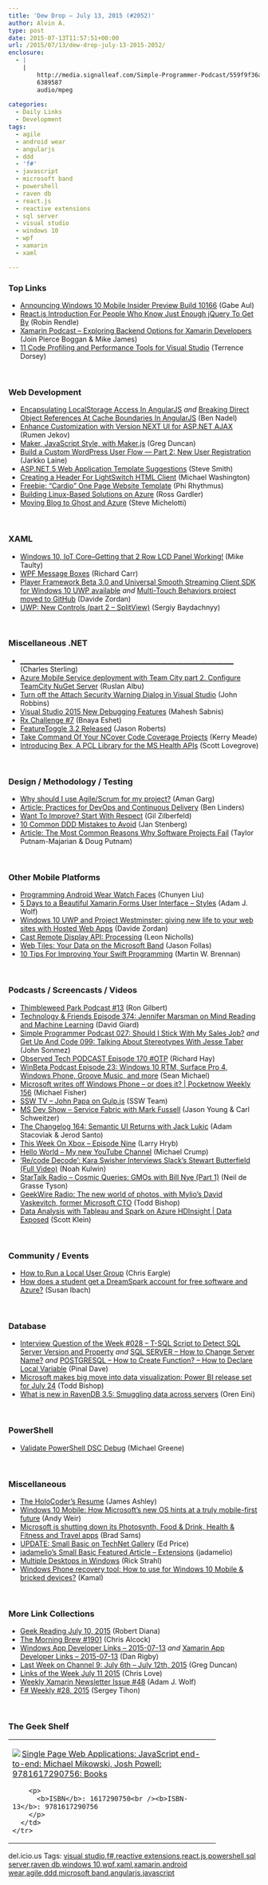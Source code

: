 ```yaml
---
title: 'Dew Drop – July 13, 2015 (#2052)'
author: Alvin A.
type: post
date: 2015-07-13T11:57:51+00:00
url: /2015/07/13/dew-drop-july-13-2015-2052/
enclosure:
  - |
    |
        http://media.signalleaf.com/Simple-Programmer-Podcast/559f9f36a741e1030078acd0/rss/SimpleProgrammer-027.mp3
        6389587
        audio/mpeg
        
categories:
  - Daily Links
  - Development
tags:
  - agile
  - android wear
  - angularjs
  - ddd
  - 'f#'
  - javascript
  - microsoft band
  - powershell
  - raven db
  - react.js
  - reactive extensions
  - sql server
  - visual studio
  - windows 10
  - wpf
  - xamarin
  - xaml

---
```

### <a name="top"></a>Top Links

  * <a href="http://blogs.windows.com/bloggingwindows/2015/07/10/announcing-windows-10-mobile-insider-preview-build-10166/" target="_blank">Announcing Windows 10 Mobile Insider Preview Build 10166</a> (Gabe Aul)
  * <a href="http://reactfordesigners.com/labs/reactjs-introduction-for-people-who-know-just-enough-jquery-to-get-by/" target="_blank">React.js Introduction For People Who Know Just Enough jQuery To Get By</a> (Robin Rendle)
  * <a href="https://soundcloud.com/xamarin-podcast/exploring-backend-options-for-xamarin-developers" target="_blank">Xamarin Podcast &#8211; Exploring Backend Options for Xamarin Developers</a> (Join Pierce Boggan & Mike James)
  * <a href="https://visualstudiomagazine.com/articles/2015/07/01/11-code-profiling-and-performance-tools.aspx" target="_blank">11 Code Profiling and Performance Tools for Visual Studio</a> (Terrence Dorsey)

&nbsp;

### <a name="web"></a>Web Development

  * <a href="http://www.bennadel.com/blog/2861-encapsulating-localstorage-access-in-angularjs.htm" target="_blank">Encapsulating LocalStorage Access In AngularJS</a> _and_ <a href="http://www.bennadel.com/blog/2863-breaking-direct-object-references-at-cache-boundaries-in-angularjs.htm" target="_blank">Breaking Direct Object References At Cache Boundaries In AngularJS</a> (Ben Nadel)
  * <a href="http://tracking.feedpress.it/link/10810/1476804" target="_blank">Enhance Customization with Version NEXT UI for ASP.NET AJAX</a> (Rumen Jekov)
  * <a href="https://channel9.msdn.com/coding4fun/blog/Maker-JavaScript-Style-with-Makerjs" target="_blank">Maker, JavaScript Style, with Maker.js</a> (Greg Duncan)
  * <a href="http://code.tutsplus.com/tutorials/build-a-custom-wordpress-user-flow-part-2-new-user-registration--cms-23810" target="_blank">Build a Custom WordPress User Flow — Part 2: New User Registration</a> (Jarkko Laine)
  * <a href="http://blog.falafel.com/asp-net-5-web-application-template-suggestions/" target="_blank">ASP.NET 5 Web Application Template Suggestions</a> (Steve Smith)
  * <a href="http://lightswitchhelpwebsite.com/Blog/tabid/61/EntryId/3285/Creating-a-Header-For-LightSwitch-HTML-Client.aspx" target="_blank">Creating a Header For LightSwitch HTML Client</a> (Michael Washington)
  * <a href="http://feedproxy.google.com/~r/tympanus/~3/TD4YIGF3G2I/" target="_blank">Freebie: “Cardio” One Page Website Template</a> (Phi Rhythmus)
  * <a href="http://azure.microsoft.com/blog/2015/07/10/building-linux-based-solutions-on-azure/" target="_blank">Building Linux-Based Solutions on Azure</a> (Ross Gardler)
  * <a href="http://feedproxy.google.com/~r/SteveMichelotti/~3/q4g0Z-hs3DM/" target="_blank">Moving Blog to Ghost and Azure</a> (Steve Michelotti)

&nbsp;

### <a name="silverlight"></a>XAML

  * <a href="http://feedproxy.google.com/~r/mtaulty/~3/_yXBj81zi-I/windows-10-iot-core-getting-that-2-row-lcd-panel-working.aspx" target="_blank">Windows 10, IoT Core–Getting that 2 Row LCD Panel Working!</a> (Mike Taulty)
  * <a href="http://feedproxy.google.com/~r/BlackwaspLatestAdditions/~3/HwRlnbR2ybs/RSSLanding.aspx" target="_blank">WPF Message Boxes</a> (Richard Carr)
  * <a href="http://www.davidezordan.net/blog/?p=7369" target="_blank">Player Framework Beta 3.0 and Universal Smooth Streaming Client SDK for Windows 10 UWP available</a> _and_ <a href="http://www.davidezordan.net/blog/?p=7397" target="_blank">Multi-Touch Behaviors project moved to GitHub</a> (Davide Zordan)
  * <a href="http://feedproxy.google.com/~r/CanDevs/~3/CdaV-LSqnZA/uwp-new-controls-part-2-splitview.aspx" target="_blank">UWP: New Controls (part 2 – SplitView)</a> (Sergiy Baydachnyy)

&nbsp;

### <a name="dotnet"></a>Miscellaneous .NET

  * <a href="http://blogs.msdn.com/b/charles_sterling/archive/2015/07/10/10627246.aspx" target="_blank">___________________________________________________________________</a> (Charles Sterling)
  * <a href="http://www.ralbu.com:80/azure-mobile-service-deployment-with-team-city-part-2-configure-teamcity-nuget-server" target="_blank">Azure Mobile Service deployment with Team City part 2. Configure TeamCity NuGet Server</a> (Ruslan Albu)
  * <a href="http://www.wintellect.com/devcenter/jrobbins/turn-off-the-attach-security-warning-dialog-in-visual-studio" target="_blank">Turn off the Attach Security Warning Dialog in Visual Studio</a> (John Robbins)
  * <a href="http://feedproxy.google.com/~r/netCurryRecentArticles/~3/tBfq-jLBEAI/ShowArticle.aspx" target="_blank">Visual Studio 2015 New Debugging Features</a> (Mahesh Sabnis)
  * <a href="http://blogs.microsoft.co.il/bnaya/2015/07/11/rx-challenge-7/" target="_blank">Rx Challenge #7</a> (Bnaya Eshet)
  * <a href="http://dontcodetired.com/blog/post/FeatureToggle-32-Released.aspx" target="_blank">FeatureToggle 3.2 Released</a> (Jason Roberts)
  * <a href="http://blog.ncover.com/take-command-of-your-ncover-code-coverage-projects/" target="_blank">Take Command Of Your NCover Code Coverage Projects</a> (Kerry Meade)
  * <a href="http://metronuggets.com/2015/07/10/introducing-bex-a-pcl-library-for-the-ms-health-apis/" target="_blank">Introducing Bex, A PCL Library for the MS Health APIs</a> (Scott Lovegrove)

&nbsp;

### <a name="design"></a>Design / Methodology / Testing

  * <a href="http://feedproxy.google.com/~r/geekswithblogs/~3/9-d1wpMErHg/why-should-i-use-agilescrum-for-my-project.aspx" target="_blank">Why should I use Agile/Scrum for my project?</a> (Aman Garg)
  * <a href="http://www.infoq.com/articles/book-DevOps-continuous-delivery?utm_campaign=infoq_content&utm_source=infoq&utm_medium=feed&utm_term=global" target="_blank">Article: Practices for DevOps and Continuous Delivery</a> (Ben Linders)
  * <a href="http://feedproxy.google.com/~r/gilzilberfeld/~3/6kUGhjOxhi0/want-to-improve-start-with-respect.html" target="_blank">Want To Improve? Start With Respect</a> (Gil Zilberfeld)
  * <a href="http://www.infoq.com/news/2015/07/ddd-mistakes?utm_campaign=infoq_content&utm_source=infoq&utm_medium=feed&utm_term=global" target="_blank">10 Common DDD Mistakes to Avoid</a> (Jan Stenberg)
  * <a href="http://www.infoq.com/articles/software-failure-reasons?utm_campaign=infoq_content&utm_source=infoq&utm_medium=feed&utm_term=global" target="_blank">Article: The Most Common Reasons Why Software Projects Fail</a> (Taylor Putnam-Majarian & Doug Putnam)

&nbsp;

### <a name="mobile"></a>Other Mobile Platforms

  * <a href="http://www.developer.com/ws/android/programming-android-wear-watch-faces.html" target="_blank">Programming Android Wear Watch Faces</a> (Chunyen Liu)
  * <a href="https://www.SyntaxIsMyUI.com/5-days-to-a-beautiful-xamarin-forms-user-interface-styles/" target="_blank">5 Days to a Beautiful Xamarin.Forms User Interface – Styles</a> (Adam J. Wolf)
  * <a href="http://www.davidezordan.net/blog/?p=7375" target="_blank">Windows 10 UWP and Project Westminster: giving new life to your web sites with Hosted Web Apps</a> (Davide Zordan)
  * <a href="http://feedproxy.google.com/~r/GDBcode/~3/cRP7rX96r8g/cast-remote-display-api-processing.html" target="_blank">Cast Remote Display API: Processing</a> (Leon Nicholls)
  * <a href="http://blog.falafel.com/web-tiles-your-data-on-the-microsoft-band/" target="_blank">Web Tiles: Your Data on the Microsoft Band</a> (Jason Follas)
  * <a href="http://feedproxy.google.com/~r/ProgrammableWeb/~3/qETylpfFrO8/12" target="_blank">10 Tips For Improving Your Swift Programming</a> (Martin W. Brennan)

&nbsp;

### <a name="podcasts"></a>Podcasts / Screencasts / Videos

  * <a href="http://blog.thimbleweedpark.com/podcast13" target="_blank">Thimbleweed Park Podcast #13</a> (Ron Gilbert)
  * <a href="http://feedproxy.google.com/~r/TechnologyAndFriends/~3/YejZEvdM_l4/tf374.aspx" target="_blank">Technology & Friends Episode 374: Jennifer Marsman on Mind Reading and Machine Learning</a> (David Giard)
  * <a href="http://media.signalleaf.com/Simple-Programmer-Podcast/559f9f36a741e1030078acd0/rss/SimpleProgrammer-027.mp3" target="_blank">Simple Programmer Podcast 027: Should I Stick With My Sales Job?</a> _and_ <a href="http://getupandcode.com/2015/07/10/get-up-and-code-099-talking-about-stereotypes-with-jesse-taber/" target="_blank">Get Up And Code 099: Talking About Stereotypes With Jesse Taber</a> (John Sonmez)
  * <a href="http://www.windowsobserver.com/2015/07/12/observed-tech-podcast-episode-170-otp/" target="_blank">Observed Tech PODCAST Episode 170 #OTP</a> (Richard Hay)
  * <a href="http://feedproxy.google.com/~r/winbetadotorg/~3/9u_RGBj_OCU/winbeta-podcast-episode-23-windows-10-rtm-surface-pro-4-windows-phone-groove-music-and-more" target="_blank">WinBeta Podcast Episode 23: Windows 10 RTM, Surface Pro 4, Windows Phone, Groove Music, and more</a> (Sean Michael)
  * <a href="http://feedproxy.google.com/~r/pocketnow/~3/NgxVY8zdcCI/windows-phone-down-or-out" target="_blank">Microsoft writes off Windows Phone – or does it? | Pocketnow Weekly 156</a> (Michael Fisher)
  * <a href="http://tv.ssw.com/6137/john-papa-on-gulp-js" target="_blank">SSW TV &#8211; John Papa on Gulp.js</a> (SSW Team)
  * <a href="http://msdevshow.com/2015/07/service-fabric-with-mark-fussell/" target="_blank">MS Dev Show &#8211; Service Fabric with Mark Fussell</a> (Jason Young & Carl Schweitzer)
  * <a href="http://5by5.tv/changelog/164" target="_blank">The Changelog 164: Semantic UI Returns with Jack Lukic</a> (Adam Stacoviak & Jerod Santo)
  * <a href="http://feedproxy.google.com/~r/MajorNelson/~3/5xBGU6LPA0k/" target="_blank">This Week On Xbox – Episode Nine</a> (Larry Hryb)
  * <a href="http://michaelcrump.net/hello-world-from-youtube/" target="_blank">Hello World &#8211; My new YouTube Channel</a> (Michael Crump)
  * <a href="http://recode.net/2015/07/10/recode-decode-kara-swisher-interviews-slacks-stewart-butterfield-full-video/" target="_blank">‘Re/code Decode&#8217;: Kara Swisher Interviews Slack’s Stewart Butterfield (Full Video)</a> (Noah Kulwin)
  * <a href="https://soundcloud.com/startalk/cosmic-queries-gmos-with-bill-nye-part-1" target="_blank">StarTalk Radio &#8211; Cosmic Queries: GMOs with Bill Nye (Part 1)</a> (Neil de Grasse Tyson)
  * <a href="http://feedproxy.google.com/~r/geekwire/~3/foFkKhRERu0/" target="_blank">GeekWire Radio: The new world of photos, with Mylio’s David Vaskevitch, former Microsoft CTO</a> (Todd Bishop)
  * <a href="https://channel9.msdn.com/Shows/Data-Exposed/Data-Analysis-with-Tableau-and-Spark-on-Azure-HDInsight" target="_blank">Data Analysis with Tableau and Spark on Azure HDInsight | Data Exposed</a> (Scott Klein)

&nbsp;

### <a name="events"></a>Community / Events

  * <a href="http://www.infragistics.com/community/blogs/chris_eargle/archive/2015/07/13/how-to-run-a-local-user-group.aspx" target="_blank">How to Run a Local User Group</a> (Chris Eargle)
  * <a href="http://feedproxy.google.com/~r/CanDevs/~3/q4Extz197mk/how-does-a-student-get-a-dreamspark-account-for-free-software-and-azure.aspx" target="_blank">How does a student get a DreamSpark account for free software and Azure?</a> (Susan Ibach)

&nbsp;

### <a name="sql"></a>Database

  * <a href="http://blog.sqlauthority.com/2015/07/12/interview-question-of-the-week-028-t-sql-script-to-detect-sql-server-version-and-property/" target="_blank">Interview Question of the Week #028 – T-SQL Script to Detect SQL Server Version and Property</a> _and_ <a href="http://blog.sqlauthority.com/2015/07/13/sql-server-how-to-change-server-name/" target="_blank">SQL SERVER – How to Change Server Name?</a> _and_ <a href="http://blog.sqlauthority.com/2015/07/11/postgresql-how-to-create-function-how-to-declare-local-variable/" target="_blank">POSTGRESQL – How to Create Function? – How to Declare Local Variable</a> (Pinal Dave)
  * <a href="http://feedproxy.google.com/~r/geekwire/~3/ZzatBWzFnYM/" target="_blank">Microsoft makes big move into data visualization: Power BI release set for July 24</a> (Todd Bishop)
  * <a href="http://feedproxy.google.com/~r/AyendeRahien/~3/NuKQnmQzmlY/what-is-new-in-ravendb-3-5-smuggling-data-across-servers" target="_blank">What is new in RavenDB 3.5: Smuggling data across servers</a> (Oren Eini)

&nbsp;

### <a name="ps"></a>PowerShell

  * <a href="http://blogs.msdn.com/b/powershell/archive/2015/07/10/validate-powershell-dsc-debug.aspx" target="_blank">Validate PowerShell DSC Debug</a> (Michael Greene)

&nbsp;

### <a name="misc"></a>Miscellaneous

  * <a href="http://www.imaginativeuniversal.com/blog/post/2015/07/12/The-HoloCoders-Resume.aspx" target="_blank">The HoloCoder’s Resume</a> (James Ashley)
  * <a href="http://feedproxy.google.com/~r/neowin-main/~3/yG79UHZG2LI/story01.htm" target="_blank">Windows 10 Mobile: How Microsoft&#8217;s new OS hints at a truly mobile-first future</a> (Andy Weir)
  * <a href="http://feedproxy.google.com/~r/neowin-main/~3/87tqhnXi3VI/story01.htm" target="_blank">Microsoft is shutting down its Photosynth, Food & Drink, Health & Fitness and Travel apps</a> (Brad Sams)
  * <a href="http://blogs.msdn.com/b/smallbasic/archive/2015/07/11/update-small-basic-on-technet-gallery.aspx" target="_blank">UPDATE: Small Basic on TechNet Gallery</a> (Ed Price)
  * <a href="http://blogs.msdn.com/b/smallbasic/archive/2015/07/10/jadamelio-s-article-feature-extensions.aspx" target="_blank">jadamelio’s Small Basic Featured Article &#8211; Extensions</a> (jadamelio)
  * <a href="http://feedproxy.google.com/~r/RickStrahl/~3/lUJAxFHspUY/Multiple-Desktops-in-Windows" target="_blank">Multiple Desktops in Windows</a> (Rick Strahl)
  * <a href="http://www.nokiapoweruser.com/windows-phone-recovery-tool-gets-updated-to-1-0-6-how-to-use/" target="_blank">Windows Phone recovery tool: How to use for Windows 10 Mobile & bricked devices?</a> (Kamal)

&nbsp;

### <a name="links"></a>More Link Collections

  * <a href="http://feeds.regulargeek.com/~r/RegularGeek/~3/KLDJLMr7qu8/" target="_blank">Geek Reading July 10, 2015</a> (Robert Diana)
  * <a href="http://feedproxy.google.com/~r/ReflectivePerspective/~3/Q_Ckfb9gyZ8/" target="_blank">The Morning Brew #1901</a> (Chris Alcock)
  * <a href="http://windowsappdev.com/2015/07/windows-app-developer-links-2015-07-13/" target="_blank">Windows App Developer Links &#8211; 2015-07-13</a> _and_ <a href="http://allaboutxamarin.com/2015/07/xamarin-app-developer-links-2015-07-13/" target="_blank">Xamarin App Developer Links &#8211; 2015-07-13</a> (Dan Rigby)
  * <a href="https://channel9.msdn.com/Blogs/C9Team/Last-Week-on-Channel-9-July-6th-July-12th-2015" target="_blank">Last Week on Channel 9: July 6th &#8211; July 12th, 2015</a> (Greg Duncan)
  * <a href="http://www.love2dev.com/#!article/links-of-the-week-july-11-2015" target="_blank">Links of the Week July 11 2015</a> (Chris Love)
  * <a href="https://www.SyntaxIsMyUI.com/weekly-xamarin-newsletter-issue-48/" target="_blank">Weekly Xamarin Newsletter Issue #48</a> (Adam J. Wolf)
  * <a href="https://sergeytihon.wordpress.com/2015/07/12/f-weekly-28-2015/" target="_blank">F# Weekly #28, 2015</a> (Sergey Tihon)

&nbsp;

### <a name="shelf"></a>The Geek Shelf

<div id="scid:7dc1bd33-94bd-46fd-a20b-0131235bcd47:d2ab1fc3-844d-44f1-9eae-97d4a22b8632" class="wlWriterEditableSmartContent" style="float: none; padding-bottom: 0px; padding-top: 0px; padding-left: 0px; margin: 0px; display: inline; padding-right: 0px">
  <table cellspacing="0" cellpadding="2" width="400" border="0" unselectable="on">
    <tr>
      <td valign="top" width="400">
        <p>
          <a title="Single Page Web Applications: JavaScript end-to-end: Michael Mikowski, Josh Powell: 9781617290756: Books" href="http://www.amazon.com/exec/obidos/ASIN/1617290750/amavin-20"><img data-recalc-dims="1" decoding="async" src="https://i0.wp.com/images.amazon.com/images/P/1617290750.01.MZZZZZZZ.jpg?w=660" border="0" align="left" style="float:left" />Single Page Web Applications: JavaScript end-to-end: Michael Mikowski, Josh Powell: 9781617290756: Books</a>
        </p>
        
        <p>
          <b>ISBN</b>: 1617290750<br /><b>ISBN-13</b>: 9781617290756
        </p>
      </td>
    </tr>
  </table>
</div>

<div id="scid:0767317B-992E-4b12-91E0-4F059A8CECA8:61e36dcb-0fe2-4c5f-9846-96af653b59c1" class="wlWriterEditableSmartContent" style="float: none; padding-bottom: 0px; padding-top: 0px; padding-left: 0px; margin: 0px; display: inline; padding-right: 0px">
  del.icio.us Tags: <a href="http://del.icio.us/popular/visual+studio" rel="tag">visual studio</a>,<a href="http://del.icio.us/popular/f%23" rel="tag">f#</a>,<a href="http://del.icio.us/popular/reactive+extensions" rel="tag">reactive extensions</a>,<a href="http://del.icio.us/popular/react.js" rel="tag">react.js</a>,<a href="http://del.icio.us/popular/powershell" rel="tag">powershell</a>,<a href="http://del.icio.us/popular/sql+server" rel="tag">sql server</a>,<a href="http://del.icio.us/popular/raven+db" rel="tag">raven db</a>,<a href="http://del.icio.us/popular/windows+10" rel="tag">windows 10</a>,<a href="http://del.icio.us/popular/wpf" rel="tag">wpf</a>,<a href="http://del.icio.us/popular/xaml" rel="tag">xaml</a>,<a href="http://del.icio.us/popular/xamarin" rel="tag">xamarin</a>,<a href="http://del.icio.us/popular/android+wear" rel="tag">android wear</a>,<a href="http://del.icio.us/popular/agile" rel="tag">agile</a>,<a href="http://del.icio.us/popular/ddd" rel="tag">ddd</a>,<a href="http://del.icio.us/popular/microsoft+band" rel="tag">microsoft band</a>,<a href="http://del.icio.us/popular/angularjs" rel="tag">angularjs</a>,<a href="http://del.icio.us/popular/javascript" rel="tag">javascript</a>
</div>